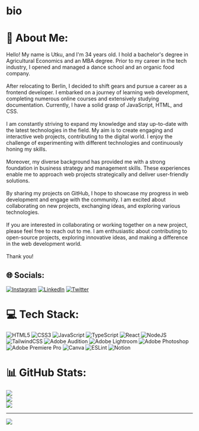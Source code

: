 # bio
# 💫 About Me:
Hello! My name is Utku, and I'm 34 years old. I hold a bachelor's degree in Agricultural Economics and an MBA degree. Prior to my career in the tech industry, I opened and managed a dance school and an organic food company.<br><br>After relocating to Berlin, I decided to shift gears and pursue a career as a frontend developer. I embarked on a journey of learning web development, completing numerous online courses and extensively studying documentation. Currently, I have a solid grasp of JavaScript, HTML, and CSS.<br><br>I am constantly striving to expand my knowledge and stay up-to-date with the latest technologies in the field. My aim is to create engaging and interactive web projects, contributing to the digital world. I enjoy the challenge of experimenting with different technologies and continuously honing my skills.<br><br>Moreover, my diverse background has provided me with a strong foundation in business strategy and management skills. These experiences enable me to approach web projects strategically and deliver user-friendly solutions.<br><br>By sharing my projects on GitHub, I hope to showcase my progress in web development and engage with the community. I am excited about collaborating on new projects, exchanging ideas, and exploring various technologies.<br><br>If you are interested in collaborating or working together on a new project, please feel free to reach out to me. I am enthusiastic about contributing to open-source projects, exploring innovative ideas, and making a difference in the web development world.<br><br>Thank you!


## 🌐 Socials:
[![Instagram](https://img.shields.io/badge/Instagram-%23E4405F.svg?logo=Instagram&logoColor=white)](https://instagram.com/utkuoylum) [![LinkedIn](https://img.shields.io/badge/LinkedIn-%230077B5.svg?logo=linkedin&logoColor=white)](https://linkedin.com/in/utkuoylum) [![Twitter](https://img.shields.io/badge/Twitter-%231DA1F2.svg?logo=Twitter&logoColor=white)](https://twitter.com/utkuoylum) 

# 💻 Tech Stack:
![HTML5](https://img.shields.io/badge/html5-%23E34F26.svg?style=for-the-badge&logo=html5&logoColor=white) ![CSS3](https://img.shields.io/badge/css3-%231572B6.svg?style=for-the-badge&logo=css3&logoColor=white) ![JavaScript](https://img.shields.io/badge/javascript-%23323330.svg?style=for-the-badge&logo=javascript&logoColor=%23F7DF1E) ![TypeScript](https://img.shields.io/badge/typescript-%23007ACC.svg?style=for-the-badge&logo=typescript&logoColor=white) ![React](https://img.shields.io/badge/react-%2320232a.svg?style=for-the-badge&logo=react&logoColor=%2361DAFB) ![NodeJS](https://img.shields.io/badge/node.js-6DA55F?style=for-the-badge&logo=node.js&logoColor=white) ![TailwindCSS](https://img.shields.io/badge/tailwindcss-%2338B2AC.svg?style=for-the-badge&logo=tailwind-css&logoColor=white) ![Adobe Audition](https://img.shields.io/badge/Adobe%20Audition-9999FF.svg?style=for-the-badge&logo=Adobe%20Audition&logoColor=white) ![Adobe Lightroom](https://img.shields.io/badge/Adobe%20Lightroom-31A8FF.svg?style=for-the-badge&logo=Adobe%20Lightroom&logoColor=white) ![Adobe Photoshop](https://img.shields.io/badge/adobephotoshop-%2331A8FF.svg?style=for-the-badge&logo=adobephotoshop&logoColor=white) ![Adobe Premiere Pro](https://img.shields.io/badge/Adobe%20Premiere%20Pro-9999FF.svg?style=for-the-badge&logo=Adobe%20Premiere%20Pro&logoColor=white) ![Canva](https://img.shields.io/badge/Canva-%2300C4CC.svg?style=for-the-badge&logo=Canva&logoColor=white) ![ESLint](https://img.shields.io/badge/ESLint-4B3263?style=for-the-badge&logo=eslint&logoColor=white) ![Notion](https://img.shields.io/badge/Notion-%23000000.svg?style=for-the-badge&logo=notion&logoColor=white)
# 📊 GitHub Stats:
![](https://github-readme-stats.vercel.app/api?username=utkuoylum&theme=react&hide_border=false&include_all_commits=false&count_private=false)<br/>
![](https://github-readme-streak-stats.herokuapp.com/?user=utkuoylum&theme=react&hide_border=false)<br/>
![](https://github-readme-stats.vercel.app/api/top-langs/?username=utkuoylum&theme=react&hide_border=false&include_all_commits=false&count_private=false&layout=compact)

---
[![](https://visitcount.itsvg.in/api?id=utkuoylum&icon=0&color=0)](https://visitcount.itsvg.in)

<!-- Proudly created with GPRM ( https://gprm.itsvg.in ) -->
